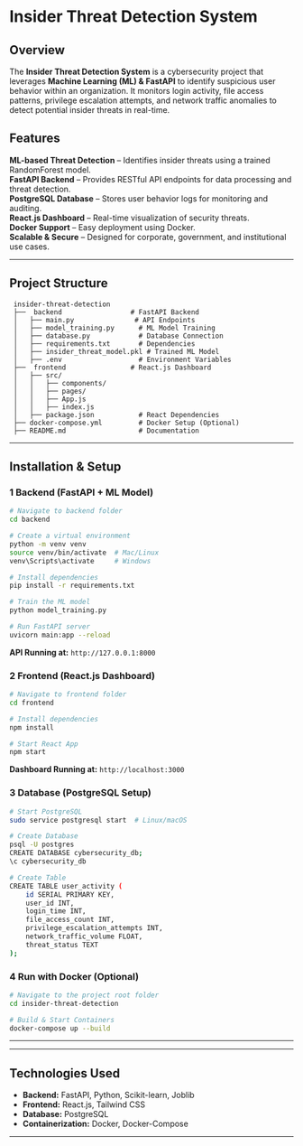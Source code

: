 #  Insider Threat Detection System

##  Overview
The **Insider Threat Detection System** is a cybersecurity project that leverages **Machine Learning (ML) & FastAPI** to identify suspicious user behavior within an organization. It monitors login activity, file access patterns, privilege escalation attempts, and network traffic anomalies to detect potential insider threats in real-time.

##  Features
 **ML-based Threat Detection** – Identifies insider threats using a trained RandomForest model.  
 **FastAPI Backend** – Provides RESTful API endpoints for data processing and threat detection.  
 **PostgreSQL Database** – Stores user behavior logs for monitoring and auditing.  
 **React.js Dashboard** – Real-time visualization of security threats.  
 **Docker Support** – Easy deployment using Docker.  
 **Scalable & Secure** – Designed for corporate, government, and institutional use cases.  

---

##  Project Structure
```plaintext
 insider-threat-detection  
 ├──  backend                 # FastAPI Backend  
 │   ├── main.py               # API Endpoints  
 │   ├── model_training.py      # ML Model Training  
 │   ├── database.py            # Database Connection  
 │   ├── requirements.txt       # Dependencies  
 │   ├── insider_threat_model.pkl # Trained ML Model  
 │   ├── .env                   # Environment Variables  
 ├──  frontend                # React.js Dashboard  
 │   ├── src/  
 │   │   ├── components/  
 │   │   ├── pages/  
 │   │   ├── App.js  
 │   │   ├── index.js  
 │   ├── package.json           # React Dependencies  
 ├── docker-compose.yml         # Docker Setup (Optional)  
 ├── README.md                  # Documentation  
```

---

##  Installation & Setup

### **1️ Backend (FastAPI + ML Model)**
```sh
# Navigate to backend folder
cd backend

# Create a virtual environment
python -m venv venv
source venv/bin/activate  # Mac/Linux
venv\Scripts\activate     # Windows

# Install dependencies
pip install -r requirements.txt

# Train the ML model
python model_training.py

# Run FastAPI server
uvicorn main:app --reload
```
 **API Running at:** `http://127.0.0.1:8000`

### **2️ Frontend (React.js Dashboard)**
```sh
# Navigate to frontend folder
cd frontend

# Install dependencies
npm install

# Start React App
npm start
```
 **Dashboard Running at:** `http://localhost:3000`

### **3️ Database (PostgreSQL Setup)**
```sh
# Start PostgreSQL
sudo service postgresql start  # Linux/macOS

# Create Database
psql -U postgres
CREATE DATABASE cybersecurity_db;
\c cybersecurity_db

# Create Table
CREATE TABLE user_activity (
    id SERIAL PRIMARY KEY,
    user_id INT,
    login_time INT,
    file_access_count INT,
    privilege_escalation_attempts INT,
    network_traffic_volume FLOAT,
    threat_status TEXT
);
```

### **4️ Run with Docker (Optional)**
```sh
# Navigate to the project root folder
cd insider-threat-detection

# Build & Start Containers
docker-compose up --build
```

---


---

##  Technologies Used
- **Backend:** FastAPI, Python, Scikit-learn, Joblib
- **Frontend:** React.js, Tailwind CSS
- **Database:** PostgreSQL
- **Containerization:** Docker, Docker-Compose

---


